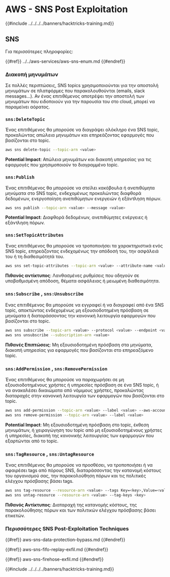 # AWS - SNS Post Exploitation

{{#include ../../../../banners/hacktricks-training.md}}

## SNS

Για περισσότερες πληροφορίες:

{{#ref}}
../../aws-services/aws-sns-enum.md
{{#endref}}

### Διακοπή μηνυμάτων

Σε πολλές περιπτώσεις, SNS topics χρησιμοποιούνται για την αποστολή μηνυμάτων σε πλατφόρμες που παρακολουθούνται (emails, slack messages...). Αν ένας επιτιθέμενος αποτρέψει την αποστολή των μηνυμάτων που ειδοποιούν για την παρουσία του στο cloud, μπορεί να παραμείνει αόρατος.

### `sns:DeleteTopic`

Ένας επιτιθέμενος θα μπορούσε να διαγράψει ολόκληρο ένα SNS topic, προκαλώντας απώλεια μηνυμάτων και επηρεάζοντας εφαρμογές που βασίζονται στο topic.
```bash
aws sns delete-topic --topic-arn <value>
```
**Potential Impact**: Απώλεια μηνυμάτων και διακοπή υπηρεσίας για τις εφαρμογές που χρησιμοποιούν το διαγραμμένο topic.

### `sns:Publish`

Ένας επιτιθέμενος θα μπορούσε να στείλει κακόβουλα ή ανεπιθύμητα μηνύματα στο SNS topic, ενδεχομένως προκαλώντας διαφθορά δεδομένων, ενεργοποίηση ανεπιθύμητων ενεργειών ή εξάντληση πόρων.
```bash
aws sns publish --topic-arn <value> --message <value>
```
**Potential Impact**: Διαφθορά δεδομένων, ανεπιθύμητες ενέργειες ή εξάντληση πόρων.

### `sns:SetTopicAttributes`

Ένας επιτιθέμενος θα μπορούσε να τροποποιήσει τα χαρακτηριστικά ενός SNS topic, επηρεάζοντας ενδεχομένως την απόδοσή του, την ασφάλειά του ή τη διαθεσιμότητά του.
```bash
aws sns set-topic-attributes --topic-arn <value> --attribute-name <value> --attribute-value <value>
```
**Πιθανός αντίκτυπος**: Λανθασμένες ρυθμίσεις που οδηγούν σε υποβαθμισμένη απόδοση, θέματα ασφάλειας ή μειωμένη διαθεσιμότητα.

### `sns:Subscribe` , `sns:Unsubscribe`

Ενας επιτιθέμενος θα μπορούσε να εγγραφεί ή να διαγραφεί από ένα SNS topic, αποκτώντας ενδεχομένως μη εξουσιοδοτημένη πρόσβαση σε μηνύματα ή διαταράσσοντας την κανονική λειτουργία εφαρμογών που βασίζονται στο topic.
```bash
aws sns subscribe --topic-arn <value> --protocol <value> --endpoint <value>
aws sns unsubscribe --subscription-arn <value>
```
**Πιθανές Επιπτώσεις**: Μη εξουσιοδοτημένη πρόσβαση στα μηνύματα, διακοπή υπηρεσίας για εφαρμογές που βασίζονται στο επηρεαζόμενο topic.

### `sns:AddPermission` , `sns:RemovePermission`

Ένας επιτιθέμενος θα μπορούσε να παραχωρήσει σε μη εξουσιοδοτημένους χρήστες ή υπηρεσίες πρόσβαση σε ένα SNS topic, ή να ανακαλέσει δικαιώματα από νόμιμους χρήστες, προκαλώντας διαταραχές στην κανονική λειτουργία των εφαρμογών που βασίζονται στο topic.
```bash
aws sns add-permission --topic-arn <value> --label <value> --aws-account-id <value> --action-name <value>
aws sns remove-permission --topic-arn <value> --label <value>
```
**Potential Impact**: Μη εξουσιοδοτημένη πρόσβαση στο topic, έκθεση μηνυμάτων, ή χειραγώγηση του topic από μη εξουσιοδοτημένους χρήστες ή υπηρεσίες, διακοπή της κανονικής λειτουργίας των εφαρμογών που εξαρτώνται από το topic.

### `sns:TagResource` , `sns:UntagResource`

Ένας επιτιθέμενος θα μπορούσε να προσθέσει, να τροποποιήσει ή να αφαιρέσει tags από πόρους SNS, διαταράσσοντας την κατανομή κόστους του οργανισμού σας, την παρακολούθηση πόρων και τις πολιτικές ελέγχου πρόσβασης βάσει tags.
```bash
aws sns tag-resource --resource-arn <value> --tags Key=<key>,Value=<value>
aws sns untag-resource --resource-arn <value> --tag-keys <key>
```
**Πιθανός Αντίκτυπος**: Διαταραχή της κατανομής κόστους, της παρακολούθησης πόρων και των πολιτικών ελέγχου πρόσβασης βάσει ετικετών.

### Περισσότερες SNS Post-Exploitation Techniques

{{#ref}}
aws-sns-data-protection-bypass.md
{{#endref}}

{{#ref}}
aws-sns-fifo-replay-exfil.md
{{#endref}}

{{#ref}}
aws-sns-firehose-exfil.md
{{#endref}}

{{#include ../../../../banners/hacktricks-training.md}}
